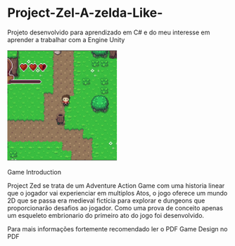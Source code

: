 # Project-Zel-A-zelda-Like-

Projeto desenvolvido para aprendizado em C# e do meu interesse em aprender a trabalhar com a Engine Unity

![](https://github.com/GuilhermeZicari/Project-Zel-A-zelda-Like-/blob/main/Image4Read/Face.PNG)

Game Introduction

Project Zed se trata de um Adventure Action Game com uma historia linear que o jogador vai experienciar
em multiplos Atos, o jogo oferece um mundo 2D que se passa era medieval fictícia para explorar e
dungeons que proporcionarão desafios ao jogador. Como uma prova de conceito apenas um esqueleto embrionario do primeiro ato do jogo foi desenvolvido.


Para mais informações fortemente recomendado ler o PDF Game Design no PDF
